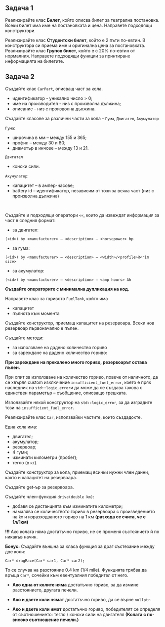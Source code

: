 ## Задача 1 

Реализирайте клас **Билет**, който описва билет за театрална постановка. Всеки билет има име на постановката и цена. Направете подходящи конструктори. 

Реализирайте клас **Студентски билет**, който е 2 пъти по-евтин. В конструктора си приема име и оригинална цена за постановката. 
Реализирайте клас **Групов билет**, който е с 20% по-евтин от нормалния. 
Направете подходящи функции за принтиране информацията на билетите.

## Задача 2

Създайте клас `CarPart`, описващ част за кола.
- идентификатор - уникално число > 0;
- име на производител - низ с произволна дължина;
- описание - низ с произволна дължина. 

Създайте класове за различни части за кола - `Гума`, `Двигател`, `Акумулатор`

`Гума`:
- широчина в мм – между 155 и 365;
- профил – между 30 и 80;
- диаметър в инчове – между 13 и 21.

`Двигател`
- конски сили.

`Акумулатор`:
- капацитет – в ампер-часове;
- battery id – идентификатор, независим от този за всяка част (низ с произволна дължина)

</br>

Създайте и подходящи оператори `<<`, които да извеждат информация за част в следния формат:
- за двигател:
```
(<id>) by <manufacturer> – <description> – <horsepower> hp
```
- за гума:
```
(<id>) by <manufacturer> – <description> – <width>/<profile>R<rim size>
```
- за акумулатор:
```
(<id>) by <manufacturer> – <description> – <amp hours> Ah
```

**Създайте операторите с минимална дупликация на код.**

Направете клас за горивото `FuelTank`, който има

- капацитет
- пълнота към момента

Създайте конструктор, приемащ капацитет на резервоара. Всеки нов резервоар първоначално е пълен.

Създайте методи:
- за използване на дадено количество гориво
- за зареждане на дадено количество гориво:

**При зареждане на прекалено много гориво, резервоарът остава пълен.**

При опит за използване на количество гориво, повече от наличното,
да се хвърля custom изключение `insufficient_fuel_error`, което е пряк наследник на `std::logic_error`и да може да се създава такова с единствен параметър – съобщение, описващо грешката.

Използвайте някой конструктор на `std::logic_error`, за да изградите този на `insufficient_fuel_error`.

Реализирайте клас `Car`, използвайки частите, които създадохте.

Една кола има:
- двигател;
- акумулатор;
- резервоар;
- 4 гуми;
- изминати километри (пробег);
- тегло (в кг).

Създайте конструктор за кола, приемащ всички нужни член данни, както и капацитет на резервоара.

Създайте get-ър за резервоара.

Създайте член-функция `drive(double km)`:
- добавя се дистанцията към изминатите километри;
- намалява се количеството гориво в резервоара с произведението на `km` и изразходваното гориво на 1 км **(разхода се счита, че е 1л/1км)**

**!!!** Ако колата няма достатъчно гориво, не се променя състоянието ѝ по никакъв начин.

**Бонус:**
Създайте външна за класа функция за драг състезание между две коли:
```
Car* dragRace(Car* car1, Car* car2);
```

To се случва на разстояние 0.4 km (1/4 mile).
Функцията трябва да връща `Car*`, сочейки към евентуалния победител от него.

- **Ако една от колите няма** достатъчно гориво, за да измине разстоянието, другата печели.

- **Ако и двете коли нямат** достатъчно гориво, да се върне `nullptr`.

- **Ако и двете коли имат** достатъчно гориво, победителят се определя от съотношението: тегло / конски сили на двигателя **(Колата с по-високо съотношение печели.)**

